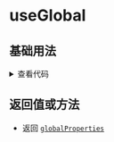 <script setup>
import global from './global.vue'
</script>

# useGlobal

<ClientOnly>
  <description description="获取实例中全局property" :tagNameList="['Vue3']"  /> 
</ClientOnly>

## 基础用法

<ClientOnly>
  <global />
</ClientOnly>
<details>

<summary>查看代码</summary>

<<< @/hooks/useGlobal/global.vue

</details>

## 返回值或方法

- 返回 [`globalProperties`](https://vuejs.org/api/application.html#app-config-globalproperties)
